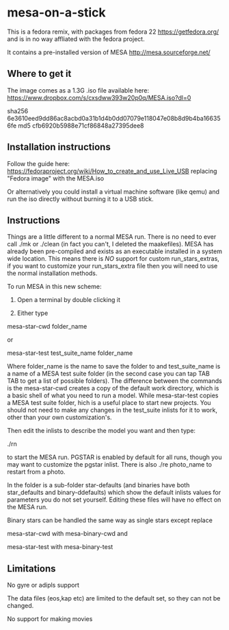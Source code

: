 # mesa-on-a-stick

This is a fedora remix, with packages from fedora 22 https://getfedora.org/ and is in no way
affliated with the fedora project. 

It contains a pre-installed version of MESA http://mesa.sourceforge.net/

## Where to get it

The image comes as a 1.3G .iso file available here:
https://www.dropbox.com/s/cxsdww393w20p0q/MESA.iso?dl=0

sha256 6e3610eed9dd86ac8acbd0a31b1d4b0dd07079e118047e08b8d9b4ba166356fe
md5 cfb6920b5988e71cf86848a27395dee8

## Installation instructions

Follow the guide here:
https://fedoraproject.org/wiki/How_to_create_and_use_Live_USB
replacing "Fedora image" with the MESA.iso

Or alternatively you could install a virtual machine software
(like qemu) and run the iso directly without burning it to a USB
stick.

## Instructions

Things are a little different to a normal MESA run. There is no need
to ever call ./mk or ./clean (in fact you can't, I deleted the
maakefiles). MESA has already been pre-compiled and exists as an
executable installed in a system wide location. This means there is
*NO* support for custom run_stars_extras, if you want to customize
your run_stars_extra file then you will need to use the normal 
installation methods.

To run MESA in this new scheme:

1) Open a terminal by double clicking it

2) Either type

mesa-star-cwd folder_name

or

mesa-star-test test_suite_name folder_name

Where folder_name is the name to save the folder to and
test_suite_name is a name of a MESA test suite folder (in the second case 
you can tap TAB TAB to get a list of possible folders). The
difference between the commands is the mesa-star-cwd creates a copy
of the default work directory, which is a basic shell of what you
need to run a model. While mesa-star-test copies a MESA test suite
folder,  hich is a useful place to start new projects. You should
not need to make any changes in the test_suite inlists for it to 
work, other than your own  customization's.

Then edit the inlists to describe the model you want and then type:

./rn

to start the MESA run. PGSTAR is enabled by default for all runs, 
though you may want to customize the pgstar inlist.
There is also ./re photo_name to restart from a photo. 

In the folder is a sub-folder star-defaults (and binaries have both 
star_defaults and binary-ddefaults) which show the default inlists 
values for parameters you do not set yourself. Editing these files 
will have no effect on the MESA run.

Binary stars can be handled the same way as single stars except replace

mesa-star-cwd with mesa-binary-cwd and

mesa-star-test with mesa-binary-test

## Limitations
No gyre or adipls support

The data files (eos,kap etc) are limited to the default set, so they
can not be changed.

No support for making movies

